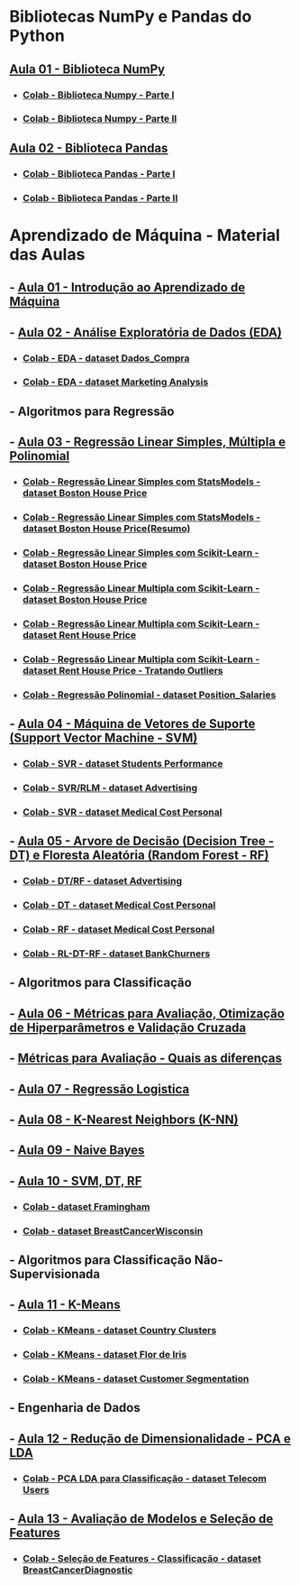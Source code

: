 # Bibliotecas NumPy e Pandas do Python 


## [Aula 01 - Biblioteca NumPy](https://github.com/gustavowillam/AEDI/blob/main/slides/08-AEDI-Numpy.pdf)

* ### [Colab - Biblioteca Numpy - Parte I](https://colab.research.google.com/drive/1oI6n6qTV90Bdd6zVqY-6UR3nK6n0WRl3?usp=sharing)
* ### [Colab - Biblioteca Numpy - Parte II](https://colab.research.google.com/drive/1Vr60fvxXF7sEVJRlgTdEZKyUnDpdSRCh?usp=sharing)

## [Aula 02 - Biblioteca Pandas](https://github.com/gustavowillam/AEDI/blob/main/slides/09-AEDI-Pandas.pdf)

* ### [Colab - Biblioteca Pandas - Parte I](https://colab.research.google.com/drive/1ulibdhhPVKxwgJUeoVcxQGKi1fbtXQlJ?usp=sharing)
* ### [Colab - Biblioteca Pandas - Parte II](https://colab.research.google.com/drive/103lCddny1Z73YcEDqLGFuAQS_NBzLolf?usp=sharing)



# Aprendizado de Máquina - Material das Aulas

## - [Aula 01 - Introdução ao Aprendizado de Máquina](https://github.com/gustavowillam/ML/blob/main/slides/01-ML-Introducao%20ao%20Aprendizado%20de%20Maquina.pdf)

## - [Aula 02 - Análise Exploratória de Dados (EDA)](https://github.com/gustavowillam/ML/blob/main/slides/02-ML-Analise%20Exploratoria%20de%20Dados.pdf)

* ### [Colab - EDA - dataset Dados_Compra](https://colab.research.google.com/drive/1TDwqEw1rBFhJSqYwSxfH_Alv0_oqPsVg?usp=sharing)

* ### [Colab - EDA - dataset Marketing Analysis](https://colab.research.google.com/drive/1xpmAQGvoix1oHsyNSh_ShIuUQzICQIbA?usp=sharing)

## - Algoritmos para Regressão

## - [Aula 03 - Regressão Linear Simples, Múltipla e Polinomial](https://github.com/gustavowillam/ML/blob/main/slides/03-ML-Modelos%20de%20Regressao%20e%20Metricas%20para%20Avaliacao.pdf)

* ### [Colab - Regressão Linear Simples com StatsModels - dataset Boston House Price](https://colab.research.google.com/drive/1kc6B6RxkDaRg9x1_jCfxPontFJvWxM1D?usp=sharing)

* ### [Colab - Regressão Linear Simples com StatsModels - dataset Boston House Price(Resumo)](https://colab.research.google.com/drive/1aI98nN22hx1Rlk-ySHyJApjzmcZ91pp2?usp=sharing)

* ### [Colab - Regressão Linear Simples com Scikit-Learn - dataset Boston House Price](https://colab.research.google.com/drive/18__5xBIvWFY6hyh4T0lO7U0mSOgmGdRQ?usp=sharing)

* ### [Colab - Regressão Linear Multipla com Scikit-Learn - dataset Boston House Price](https://colab.research.google.com/drive/13Td2zAVHZSl41QEtVpHgUP9UzTG4UxIY?usp=sharing)

* ### [Colab - Regressão Linear Multipla com Scikit-Learn - dataset Rent House Price](https://colab.research.google.com/drive/1p3ZepUGwFLw7h3F7B-6dvcSXFTvPTNme?usp=sharing)

* ### [Colab - Regressão Linear Multipla com Scikit-Learn - dataset Rent House Price - Tratando Outliers](https://colab.research.google.com/drive/1dKtqMsCPQ_Fmc9rRxwhoIx9KTDqJ6WR2?usp=sharing)

* ### [Colab - Regressão Polinomial - dataset Position_Salaries](https://colab.research.google.com/drive/1wNckyEQEdCfnFjBMgj5R68mdkOnDTidT?usp=sharing)

## - [Aula 04 - Máquina de Vetores de Suporte (Support Vector Machine - SVM)](https://github.com/gustavowillam/ML/blob/main/slides/04-ML-Support%20Vector%20Machine-SVR.pdf)

* ### [Colab - SVR - dataset Students Performance](https://colab.research.google.com/drive/1VhwYFG074BzTAJh_aMTUPeEvM6WVyZGE?usp=sharing)

* ### [Colab - SVR/RLM - dataset Advertising](https://colab.research.google.com/drive/1oH64_Oc_eqE8BqI2xA63BhpYHbjMMb_2?usp=sharing)

* ### [Colab - SVR - dataset Medical Cost Personal](https://colab.research.google.com/drive/1T5XNRIbnFKxf1X6BOo2gj4vcGglNXimb?usp=sharing)

## - [Aula 05 - Arvore de Decisão (Decision Tree - DT) e Floresta Aleatória (Random Forest - RF)](https://github.com/gustavowillam/ML/blob/main/slides/05-ML-Decision%20Tree%20and%20Random%20Forest.pdf)

* ### [Colab - DT/RF - dataset Advertising](https://colab.research.google.com/drive/1jNXzOmYy9knTx-kOlbULc5TCVXX8Bb3A?usp=sharing)

* ### [Colab - DT - dataset Medical Cost Personal](https://colab.research.google.com/drive/1oVNwkjeI2Xz8R9I05Aj_9gZEESp1LEdc?usp=sharing)

* ### [Colab - RF - dataset Medical Cost Personal](https://colab.research.google.com/drive/1dFyOnD1G6ZMf_H4-JvcmV8cx1QY7j1RD?usp=sharing)

* ### [Colab - RL-DT-RF - dataset BankChurners](https://colab.research.google.com/drive/1YAARNZrv6PX3zD447HS0r_yQCt0q2Wnr?usp=sharing)


## - Algoritmos para Classificação

## - [Aula 06 - Métricas para Avaliação, Otimização de Hiperparâmetros e Validação Cruzada](https://github.com/gustavowillam/ML/blob/main/slides/06-ML-Metricas%20para%20Avaliacao-Otimizacao%20de%20Parametros.pdf)

## - [Métricas para Avaliação - Quais as diferenças](https://vitorborbarodrigues.medium.com/m%C3%A9tricas-de-avalia%C3%A7%C3%A3o-acur%C3%A1cia-precis%C3%A3o-recall-quais-as-diferen%C3%A7as-c8f05e0a513c)

## - [Aula 07 - Regressão Logistica](https://github.com/gustavowillam/ML/blob/main/slides/07-ML-Logistic%20Regression.pdf)

## - [Aula 08 - K-Nearest Neighbors (K-NN)](https://github.com/gustavowillam/ML/blob/main/slides/08-ML-K-Nearest%20Neighbors%20K-NN.pdf)

## - [Aula 09 - Naive Bayes](https://github.com/gustavowillam/ML/blob/main/slides/09-ML-Naive%20Bayes.pdf)

## - [Aula 10 - SVM, DT, RF](https://github.com/gustavowillam/ML/blob/main/slides/10-ML-Support%20Vector%20Machine-SVC.pdf)

* ### [Colab - dataset Framingham](https://colab.research.google.com/drive/1S1AZPBJwKwpNfjvY3kR8its2voPkCKU6?usp=sharing)

* ### [Colab - dataset BreastCancerWisconsin](https://colab.research.google.com/drive/1grJXRiPSu79V2K2nVGSbzHDq2SsV-xWT?usp=sharing)

## - Algoritmos para Classificação Não-Supervisionada

## - [Aula 11 - K-Means](https://github.com/gustavowillam/ML/blob/main/slides/11-ML-Classificacao%20Nao%20Supervisionada-K%20Means.pdf)

* ### [Colab - KMeans  - dataset Country Clusters](https://colab.research.google.com/drive/1hgwRdxNxrMZtmP7mNvNnZ4Kd1fpVs7Ud?usp=sharing)

* ### [Colab - KMeans  - dataset Flor de Iris](https://colab.research.google.com/drive/1Es2ynAiHeamQZy_6RGd-sAmS1WTiNdsk?usp=sharing)

* ### [Colab - KMeans  - dataset Customer Segmentation](https://colab.research.google.com/drive/1lCBnBxmLeyzANSfuE3YN5e2avEFjZZHo?usp=sharing)

## - Engenharia de Dados 

## - [Aula 12 - Redução de Dimensionalidade - PCA e LDA](https://github.com/gustavowillam/ML/blob/main/slides/12-ML-Reducao%20de%20Dimensionalidade-PCA%20e%20LDA.pdf)

* ### [Colab - PCA LDA para Classificação - dataset Telecom Users](https://colab.research.google.com/drive/1h2AloX4ftpRoQ_aSagiuQnIAj64MqJp3?usp=sharing)

## - [Aula 13 - Avaliação de Modelos e Seleção de Features](https://github.com/gustavowillam/ML/blob/main/slides/13-ML-Selecao%20de%20Variaveis.pdf)

* ### [Colab - Seleção de Features - Classificação - dataset BreastCancerDiagnostic](https://colab.research.google.com/drive/1NorQmUqRDu-1D2jEzKoMCt0DVAaF1HZ_?usp=sharing)

